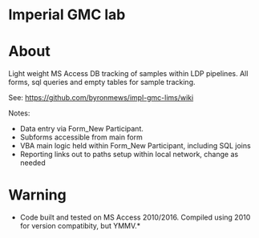 Imperial GMC lab
========================

# About

Light weight MS Access DB tracking of samples within LDP pipelines. All forms, sql queries and empty tables for sample tracking.

See:
https://github.com/byronmews/impl-gmc-lims/wiki

Notes:
* Data entry via Form_New Participant.
* Subforms accessible from main form
* VBA main logic held within Form_New Participant, including SQL joins
* Reporting links out to paths setup within local network, change as needed


# Warning

* Code built and tested on MS Access 2010/2016. Compiled using 2010 for version compatibity, but YMMV.*

